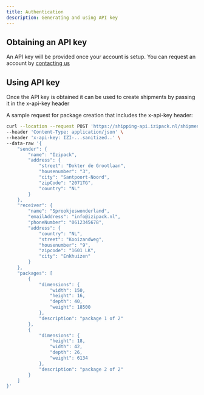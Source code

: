 ```yaml
---
title: Authentication
description: Generating and using API key
---
```


## Obtaining an API key

An API key will be provided once your account is setup. You can request an account by [contacting us](mailto:info@izipack.nl)

## Using API key

Once the API key is obtained it can be used to create shipments by passing it in the x-api-key header

A sample request for package creation that includes the x-api-key header:
```bash
curl --location --request POST 'https://shipping-api.izipack.nl/shipment' \
--header 'Content-Type: application/json' \
--header 'x-api-key: IZI-...sanitized..' \
--data-raw '{
    "sender": {
        "name": "Izipack",
        "address": {
            "street": "Dokter de Grootlaan",
            "housenumber": "3",
            "city": "Santpoort-Noord",
            "zipCode": "2071TG",
            "country": "NL"
        }
    },
    "receiver": {
        "name": "Sprookjeswonderland",
        "emailAddress": "info@izipack.nl",
        "phoneNumber": "0612345678",
        "address": {
            "country": "NL",
            "street": "Kooizandweg",
            "housenumber": "9",
            "zipcode": "1601 LK",
            "city": "Enkhuizen"
        }
    },
    "packages": [
        {
            "dimensions": {
                "width": 150,
                "height": 16,
                "depth": 40,
                "weight": 18500
            },
            "description": "package 1 of 2"
        },
        {
            "dimensions": {
                "height": 18,
                "width": 42,
                "depth": 26,
                "weight": 6134
            },
            "description": "package 2 of 2"
        }
    ]
}'
```
